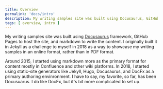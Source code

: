 ```yaml
---
title: Overview
permalink: 'docs/intro'
description: My writing samples site was built using Docusaurus, GitHub Pages to host the site, and markdown to write the content.
tags: [ overview, intro ]
---
```


My writing samples site was built using [Docusaurus](https://docusaurus.io) framework, GitHub Pages to host the site, and markdown to write the content. I originally built it in Jekyll as a challenge to myself in 2018 as a way to showcase my writing samples in an online format, rather than in PDF format. 

Around 2015, I started using markdown more as the primary format for content mostly in Confluence and other wiki platforms. In 2018, I started using static-site generators like Jekyll, Hugo, Docusaurus, and DocFx as a primary authoring envinronment. I have to say, my favorite, so far, has been Docusuarus. I do like DocFx, but it's bit more complicated to set up.

